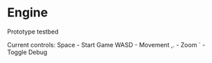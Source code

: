 # Engine

Prototype testbed

Current controls:
Space - Start Game
WASD - Movement
,. - Zoom
` - Toggle Debug

